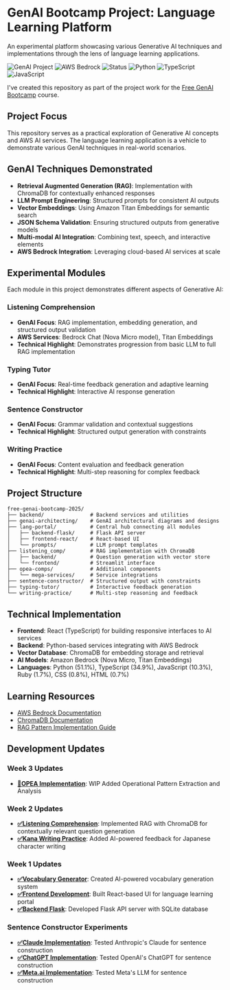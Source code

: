 # GenAI Bootcamp Project: Language Learning Platform

An experimental platform showcasing various Generative AI techniques and implementations through the lens of language learning applications.

![GenAI Project](https://img.shields.io/badge/Project-Generative%20AI-brightgreen)
![AWS Bedrock](https://img.shields.io/badge/AI-AWS%20Bedrock-orange)
![Status](https://img.shields.io/badge/Status-Active-success)
![Python](https://img.shields.io/badge/Python-51.1%25-blue)
![TypeScript](https://img.shields.io/badge/TypeScript-34.9%25-blue)
![JavaScript](https://img.shields.io/badge/JavaScript-10.3%25-yellow)

I've created this repository as part of the project work for the [Free GenAI Bootcamp](https://genai.cloudprojectbootcamp.com/) course.

## Project Focus

This repository serves as a practical exploration of Generative AI concepts and AWS AI services. The language learning application is a vehicle to demonstrate various GenAI techniques in real-world scenarios.

## GenAI Techniques Demonstrated

- **Retrieval Augmented Generation (RAG)**: Implementation with ChromaDB for contextually enhanced responses
- **LLM Prompt Engineering**: Structured prompts for consistent AI outputs
- **Vector Embeddings**: Using Amazon Titan Embeddings for semantic search
- **JSON Schema Validation**: Ensuring structured outputs from generative models
- **Multi-modal AI Integration**: Combining text, speech, and interactive elements
- **AWS Bedrock Integration**: Leveraging cloud-based AI services at scale

## Experimental Modules

Each module in this project demonstrates different aspects of Generative AI:

### Listening Comprehension
- **GenAI Focus**: RAG implementation, embedding generation, and structured output validation
- **AWS Services**: Bedrock Chat (Nova Micro model), Titan Embeddings
- **Technical Highlight**: Demonstrates progression from basic LLM to full RAG implementation

### Typing Tutor
- **GenAI Focus**: Real-time feedback generation and adaptive learning
- **Technical Highlight**: Interactive AI response generation

### Sentence Constructor
- **GenAI Focus**: Grammar validation and contextual suggestions
- **Technical Highlight**: Structured output generation with constraints

### Writing Practice
- **GenAI Focus**: Content evaluation and feedback generation
- **Technical Highlight**: Multi-step reasoning for complex feedback

## Project Structure

```
free-genai-bootcamp-2025/
├── backend/               # Backend services and utilities
├── genai-architecting/    # GenAI architectural diagrams and designs
├── lang-portal/           # Central hub connecting all modules
│   ├── backend-flask/     # Flask API server
│   ├── frontend-react/    # React-based UI
│   └── prompts/           # LLM prompt templates
├── listening_comp/        # RAG implementation with ChromaDB
│   ├── backend/           # Question generation with vector store
│   └── frontend/          # Streamlit interface
├── opea-comps/            # Additional components
│   └── mega-services/     # Service integrations
├── sentence-constructor/  # Structured output with constraints
├── typing-tutor/          # Interactive feedback generation
└── writing-practice/      # Multi-step reasoning and feedback
```

## Technical Implementation

- **Frontend**: React (TypeScript) for building responsive interfaces to AI services
- **Backend**: Python-based services integrating with AWS Bedrock
- **Vector Database**: ChromaDB for embedding storage and retrieval
- **AI Models**: Amazon Bedrock (Nova Micro, Titan Embeddings)
- **Languages**: Python (51.1%), TypeScript (34.9%), JavaScript (10.3%), Ruby (1.7%), CSS (0.8%), HTML (0.7%)

## Learning Resources

- [AWS Bedrock Documentation](https://docs.aws.amazon.com/bedrock/)
- [ChromaDB Documentation](https://docs.trychroma.com/)
- [RAG Pattern Implementation Guide](https://aws.amazon.com/blogs/machine-learning/question-answering-using-retrieval-augmented-generation-with-foundation-models-in-amazon-sagemaker-jumpstart/)

## Development Updates

### Week 3 Updates
- **[🚧OPEA Implementation](https://github.com/jbisetto/free-genai-bootcamp-2025/issues/7)**: WIP Added Operational Pattern Extraction and Analysis

### Week 2 Updates
- **[✅Listening Comprehension](https://github.com/jbisetto/free-genai-bootcamp-2025/issues/9)**: Implemented RAG with ChromaDB for contextually relevant question generation
- **[✅Kana Writing Practice](https://github.com/jbisetto/free-genai-bootcamp-2025/issues/8)**: Added AI-powered feedback for Japanese character writing

### Week 1 Updates
- **[✅Vocabulary Generator](https://github.com/jbisetto/free-genai-bootcamp-2025/issues/6)**: Created AI-powered vocabulary generation system
- **[✅Frontend Development](https://github.com/jbisetto/free-genai-bootcamp-2025/issues/5)**: Built React-based UI for language learning portal
- **[✅Backend Flask](https://github.com/jbisetto/free-genai-bootcamp-2025/issues/4)**: Developed Flask API server with SQLite database

### Sentence Constructor Experiments
- **[✅Claude Implementation](https://github.com/jbisetto/free-genai-bootcamp-2025/issues/3)**: Tested Anthropic's Claude for sentence construction
- **[✅ChatGPT Implementation](https://github.com/jbisetto/free-genai-bootcamp-2025/issues/2)**: Tested OpenAI's ChatGPT for sentence construction
- **[✅Meta.ai Implementation](https://github.com/jbisetto/free-genai-bootcamp-2025/issues/1)**: Tested Meta's LLM for sentence construction
